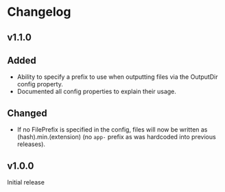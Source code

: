 # Changelog

## v1.1.0

## Added

* Ability to specify a prefix to use when outputting files via the OutputDir config property.
* Documented all config properties to explain their usage.

## Changed

* If no FilePrefix is specified in the config, files will now be written as (hash).min.(extension) (no `app-` prefix as was hardcoded into previous releases).

## v1.0.0

Initial release
